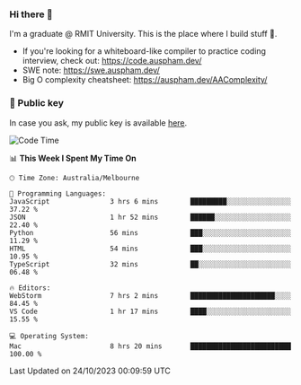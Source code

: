 ### Hi there 👋

I'm a graduate @ RMIT University. This is the place where I build stuff 👀. 

- If you're looking for a whiteboard-like compiler to practice coding interview, check out: https://code.auspham.dev/
- SWE note: https://swe.auspham.dev/
- Big O complexity cheatsheet: https://auspham.dev/AAComplexity/

### 🔑 Public key

In case you ask, my public key is available [here](https://public.auspham.dev/).

<!--START_SECTION:waka-->
![Code Time](http://img.shields.io/badge/Code%20Time-1%2C110%20hrs%2058%20mins-blue)

📊 **This Week I Spent My Time On** 

```text
🕑︎ Time Zone: Australia/Melbourne

💬 Programming Languages: 
JavaScript               3 hrs 6 mins        █████████░░░░░░░░░░░░░░░░   37.22 % 
JSON                     1 hr 52 mins        ██████░░░░░░░░░░░░░░░░░░░   22.40 % 
Python                   56 mins             ███░░░░░░░░░░░░░░░░░░░░░░   11.29 % 
HTML                     54 mins             ███░░░░░░░░░░░░░░░░░░░░░░   10.95 % 
TypeScript               32 mins             ██░░░░░░░░░░░░░░░░░░░░░░░   06.48 % 

🔥 Editors: 
WebStorm                 7 hrs 2 mins        █████████████████████░░░░   84.45 % 
VS Code                  1 hr 17 mins        ████░░░░░░░░░░░░░░░░░░░░░   15.55 % 

💻 Operating System: 
Mac                      8 hrs 20 mins       █████████████████████████   100.00 % 
```


 Last Updated on 24/10/2023 00:09:59 UTC
<!--END_SECTION:waka-->

<!--
**rockmanvnx6/rockmanvnx6** is a ✨ _special_ ✨ repository because its `README.md` (this file) appears on your GitHub profile.

Here are some ideas to get you started:

- 🔭 I’m currently working on ...
- 🌱 I’m currently learning ...
- 👯 I’m looking to collaborate on ...
- 🤔 I’m looking for help with ...
- 💬 Ask me about ...
- 📫 How to reach me: ...
- 😄 Pronouns: ...
- ⚡ Fun fact: ...
-->
